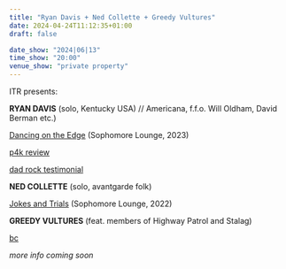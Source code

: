 ```yaml
---
title: "Ryan Davis + Ned Collette + Greedy Vultures"
date: 2024-04-24T11:12:35+01:00
draft: false

date_show: "2024|06|13"
time_show: "20:00"
venue_show: "private property"
---
```


ITR presents:

**RYAN DAVIS** (solo, Kentucky USA) // Americana, f.f.o. Will Oldham, David Berman etc.)

[Dancing on the Edge](https://sophomorelounge.bandcamp.com/album/ryan-davis-the-roadhouse-band-dancing-on-the-edge) (Sophomore Lounge, 2023)

[p4k review](https://pitchfork.com/reviews/albums/ryan-davis-and-the-roadhouse-band-dancing-on-the-edge/)

[dad rock testimonial](https://americana-uk.com/more-people-really-should-know-about-ryan-davis)

**NED COLLETTE** (solo, avantgarde folk)

[Jokes and Trials](https://sophomorelounge.bandcamp.com/album/ned-collette-jokes-and-trials) (Sophomore Lounge, 2022)

**GREEDY VULTURES** (feat. members of Highway Patrol and Stalag)

[bc](https://greedyvultures.bandcamp.com/)

_more info coming soon_
